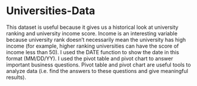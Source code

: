 # Universities-Data
This dataset is useful because it gives us a historical look at university ranking and university income score. Income is an interesting variable because university rank doesn’t necessarily mean the university has high income (for example, higher ranking universities can have the score of income less than 50). I used the DATE function to show the date in this format (MM/DD/YY). I used the pivot table and pivot chart to answer important business questions. Pivot table and pivot chart are useful tools to analyze data (i.e. find the answers to these questions and give meaningful results). 
